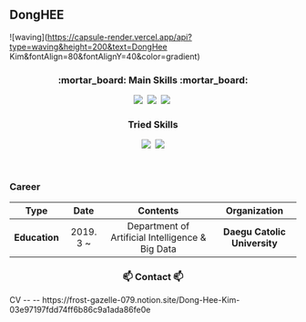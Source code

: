 ## DongHEE <a id="waving">
![waving](https://capsule-render.vercel.app/api?type=waving&height=200&text=DongHee Kim&fontAlign=80&fontAlignY=40&color=gradient)

<h3 align="center">:mortar_board: Main Skills :mortar_board:</h3>

<p align="center">
  <img src="https://img.shields.io/badge/Python-3766AB?style=flat-square&logo=Python&logoColor=white"/></a>&nbsp
  <img src="https://img.shields.io/badge/django-092E20?style=flat-square&logo=django&logoColor=white"></a>&nbsp
  <img src="https://img.shields.io/badge/Mysql-E6B91E?style=flat-square&logo=MySql&logoColor=white"/></a>&nbsp 
</p>

<h3 align="center"> Tried Skills </h3>

<p align="center">
  <img src="https://img.shields.io/badge/flask-000000?style=flat-square&logo=flask&logoColor=white"></a>&nbsp
  <img src="https://img.shields.io/badge/c++-00599C?style=flat-square&logo=c%2B%2B&logoColor=white">
</p>

<br>

### Career

| **Type** | **Date** | **Contents** | **Organization** |
|:--------:|:--------:|:--------:|:--------:|
| **Education** | 2019. 3 ~  | Department of Artificial Intelligence & Big Data | **Daegu Catolic University** |

<h3 align="center"> 📫 Contact 📫 </h3>
                CV --  -- https://frost-gazelle-079.notion.site/Dong-Hee-Kim-03e97197fdd74ff6b86c9a1ada86fe0e

<br>
<!--
**donghee-kim775/donghee-kim775** is a ✨ _special_ ✨ repository because its `README.md` (this file) appears on your GitHub profile.

Here are some ideas to get you started:

- 🔭 I’m currently working on ...
- 🌱 I’m currently learning ...
- 👯 I’m looking to collaborate on ...
- 🤔 I’m looking for help with ...
- 💬 Ask me about ...
- 📫 How to reach me: ...
- 😄 Pronouns: ...
- ⚡ Fun fact: ...
-->
